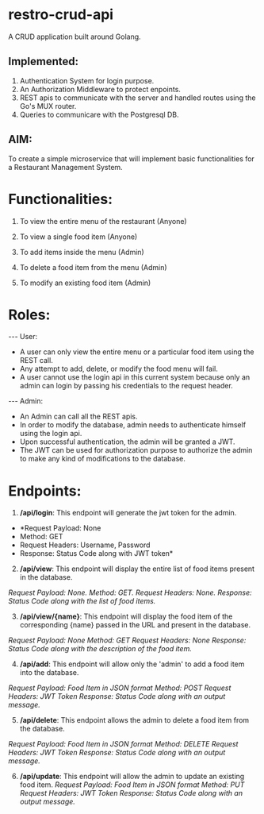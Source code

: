 # restro-crud-api
A CRUD application built around Golang.
## Implemented:
1. Authentication System for login purpose.
2. An Authorization Middleware to protect enpoints.
3. REST apis to communicate with the server and handled routes using the Go's MUX router.
4. Queries to communicare with the Postgresql DB.


## AIM:  

To create a simple microservice that will implement basic functionalities for a Restaurant Management System. 

# Functionalities: 

1. To view the entire menu of the restaurant (Anyone) 

2. To view a single food item (Anyone) 

3. To add items inside the menu (Admin) 

4. To delete a food item from the menu (Admin) 

5. To modify an existing food item (Admin) 

# Roles: 

--- User: 

- A user can only view the entire menu or a particular food item using the REST call.
- Any attempt to add, delete, or modify the food menu will fail. 
- A user cannot use the login api in this current system because only an admin can login by passing his credentials to the request header. 

--- Admin:

- An Admin can call all the REST apis. 
- In order to modify the database, admin needs to authenticate himself using the login api. 
- Upon successful authentication, the admin will be granted a JWT. 
- The JWT can be used for authorization purpose to authorize the admin to make any kind of modifications to the database.

# Endpoints: 

1. **/api/login**: This endpoint will generate the jwt token for the admin. 

- *Request Payload: None
- Method: GET 
- Request Headers: Username, Password 
- Response: Status Code along with JWT token*

 

2. **/api/view**: This endpoint will display the entire list of food items present in the database. 

*Request Payload: None.
Method: GET.
Request Headers: None.
Response: Status Code along with the list of food items.*

 

3. **/api/view/{name}**: This endpoint will display the food item of the corresponding {name} passed in the URL and present in the database. 

*Request Payload: None 
Method: GET 
Request Headers: None 
Response: Status Code along with the description of the food item.*

 

4. **/api/add**: This endpoint will allow only the 'admin' to add a food item into the database. 

*Request Payload: Food Item in JSON format 
Method: POST 
Request Headers: JWT Token 
Response: Status Code along with an output message.*

 

5. **/api/delete**: This endpoint allows the admin to delete a food item from the database. 

*Request Payload: Food Item in JSON format 
Method: DELETE 
Request Headers: JWT Token 
Response: Status Code along with an output message.* 

 
6. **/api/update**: This endpoint will allow the admin to update an existing food item. 
*Request Payload: Food Item in JSON format 
Method: PUT 
Request Headers: JWT Token 
Response: Status Code along with an output message.*
